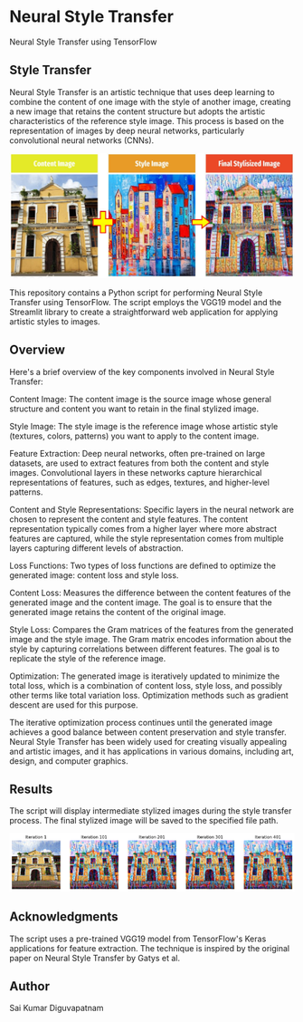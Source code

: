 # Neural Style Transfer
Neural Style Transfer using TensorFlow

## Style Transfer

Neural Style Transfer is an artistic technique that uses deep learning to combine the content of one image with the style of another image, creating a new image that retains the content structure but adopts the artistic characteristics of the reference style image. This process is based on the representation of images by deep neural networks, particularly convolutional neural networks (CNNs).

<img src="images/Overview.JPG?raw=true" />

This repository contains a Python script for performing Neural Style Transfer using TensorFlow. The script employs the VGG19 model and the Streamlit library to create a straightforward web application for applying artistic styles to images.

## Overview

Here's a brief overview of the key components involved in Neural Style Transfer:

Content Image: The content image is the source image whose general structure and content you want to retain in the final stylized image.

Style Image: The style image is the reference image whose artistic style (textures, colors, patterns) you want to apply to the content image.

Feature Extraction: Deep neural networks, often pre-trained on large datasets, are used to extract features from both the content and style images. Convolutional layers in these networks capture hierarchical representations of features, such as edges, textures, and higher-level patterns.

Content and Style Representations: Specific layers in the neural network are chosen to represent the content and style features. The content representation typically comes from a higher layer where more abstract features are captured, while the style representation comes from multiple layers capturing different levels of abstraction.

Loss Functions: Two types of loss functions are defined to optimize the generated image: content loss and style loss.

Content Loss: Measures the difference between the content features of the generated image and the content image. The goal is to ensure that the generated image retains the content of the original image.

Style Loss: Compares the Gram matrices of the features from the generated image and the style image. The Gram matrix encodes information about the style by capturing correlations between different features. The goal is to replicate the style of the reference image.

Optimization: The generated image is iteratively updated to minimize the total loss, which is a combination of content loss, style loss, and possibly other terms like total variation loss. Optimization methods such as gradient descent are used for this purpose.

The iterative optimization process continues until the generated image achieves a good balance between content preservation and style transfer. Neural Style Transfer has been widely used for creating visually appealing and artistic images, and it has applications in various domains, including art, design, and computer graphics.

## Results
The script will display intermediate stylized images during the style transfer process. The final stylized image will be saved to the specified file path.

<img src="images/iterations progress.png?raw=true" />

## Acknowledgments
The script uses a pre-trained VGG19 model from TensorFlow's Keras applications for feature extraction. The technique is inspired by the original paper on Neural Style Transfer by Gatys et al.

## Author
Sai Kumar Diguvapatnam

